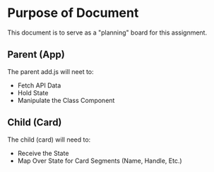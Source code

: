 # Purpose of Document
This document is to serve as a "planning" board for this assignment.

## Parent (App)
The parent add.js will neet to:

- Fetch API Data
- Hold State
- Manipulate the Class Component

## Child (Card)

The child (card) will need to:

- Receive the State
- Map Over State for Card Segments (Name, Handle, Etc.)